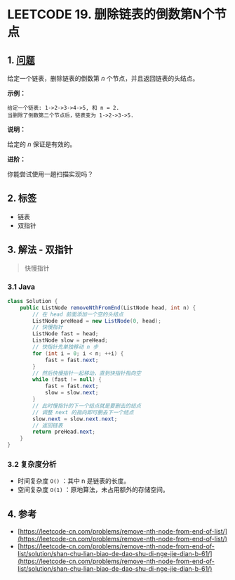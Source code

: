 # LEETCODE 19. 删除链表的倒数第N个节点

## 1. [问题](https://leetcode-cn.com/problems/remove-nth-node-from-end-of-list/)

给定一个链表，删除链表的倒数第 _n_ 个节点，并且返回链表的头结点。

**示例：**

```text
给定一个链表: 1->2->3->4->5, 和 n = 2.
当删除了倒数第二个节点后，链表变为 1->2->3->5.
```

**说明：**

给定的 _n_ 保证是有效的。

**进阶：**

你能尝试使用一趟扫描实现吗？

## 2. 标签

* 链表
* 双指针

## 3. 解法 - 双指针

> 快慢指针

### 3.1 Java

```java
class Solution {
    public ListNode removeNthFromEnd(ListNode head, int n) {
        // 在 head 前面添加一个空的头结点
        ListNode preHead = new ListNode(0, head);
        // 快慢指针
        ListNode fast = head;
        ListNode slow = preHead;
        // 快指针先单独移动 n 步
        for (int i = 0; i < n; ++i) {
            fast = fast.next;
        }
        // 然后快慢指针一起移动，直到快指针指向空
        while (fast != null) {
            fast = fast.next;
            slow = slow.next;
        }
        // 此时慢指针的下一个结点就是要删去的结点
        // 调整 next 的指向即可删去下一个结点
        slow.next = slow.next.next;
        // 返回链表
        return preHead.next;
    }
}
```

### 3.2 复杂度分析

* 时间复杂度 `O()` ：其中  n  是链表的长度。
* 空间复杂度 `O(1)` ：原地算法，未占用额外的存储空间。

## 4. 参考

* [https://leetcode-cn.com/problems/remove-nth-node-from-end-of-list/](https://leetcode-cn.com/problems/remove-nth-node-from-end-of-list/)
* [https://leetcode-cn.com/problems/remove-nth-node-from-end-of-list/solution/shan-chu-lian-biao-de-dao-shu-di-nge-jie-dian-b-61/](https://leetcode-cn.com/problems/remove-nth-node-from-end-of-list/solution/shan-chu-lian-biao-de-dao-shu-di-nge-jie-dian-b-61/)

